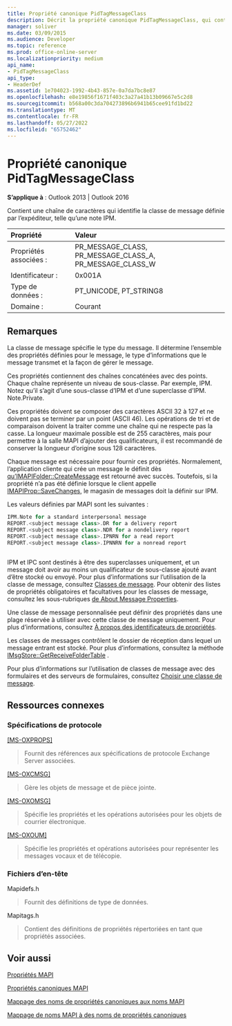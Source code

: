 ```yaml
---
title: Propriété canonique PidTagMessageClass
description: Décrit la propriété canonique PidTagMessageClass, qui contient une chaîne de texte qui identifie la classe de message définie par l’expéditeur, telle que IPM. Note.
manager: soliver
ms.date: 03/09/2015
ms.audience: Developer
ms.topic: reference
ms.prod: office-online-server
ms.localizationpriority: medium
api_name:
- PidTagMessageClass
api_type:
- HeaderDef
ms.assetid: 1e704023-1992-4b43-857e-0a7da7bc8e87
ms.openlocfilehash: e8e19856f1671f403c3a27a41b13b09667e5c2d8
ms.sourcegitcommit: b568a00c3da704273896b6941b65cee91fd1bd22
ms.translationtype: MT
ms.contentlocale: fr-FR
ms.lasthandoff: 05/27/2022
ms.locfileid: "65752462"
---
```

# <a name="pidtagmessageclass-canonical-property"></a>Propriété canonique PidTagMessageClass

  
  
**S’applique à** : Outlook 2013 | Outlook 2016 
  
Contient une chaîne de caractères qui identifie la classe de message définie par l’expéditeur, telle qu’une note IPM. 
  
|Propriété|Valeur|
|:-----|:-----|
|Propriétés associées :  <br/> |PR_MESSAGE_CLASS, PR_MESSAGE_CLASS_A, PR_MESSAGE_CLASS_W  <br/> |
|Identificateur :  <br/> |0x001A  <br/> |
|Type de données :  <br/> |PT_UNICODE, PT_STRING8  <br/> |
|Domaine :  <br/> |Courant  <br/> |
   
## <a name="remarks"></a>Remarques

La classe de message spécifie le type du message. Il détermine l’ensemble des propriétés définies pour le message, le type d’informations que le message transmet et la façon de gérer le message. 
  
Ces propriétés contiennent des chaînes concaténées avec des points. Chaque chaîne représente un niveau de sous-classe. Par exemple, IPM. Notez qu’il s’agit d’une sous-classe d’IPM et d’une superclasse d’IPM. Note.Private. 
  
Ces propriétés doivent se composer des caractères ASCII 32 à 127 et ne doivent pas se terminer par un point (ASCII 46). Les opérations de tri et de comparaison doivent la traiter comme une chaîne qui ne respecte pas la casse. La longueur maximale possible est de 255 caractères, mais pour permettre à la salle MAPI d’ajouter des qualificateurs, il est recommandé de conserver la longueur d’origine sous 128 caractères. 
  
Chaque message est nécessaire pour fournir ces propriétés. Normalement, l’application cliente qui crée un message le définit dès [qu’IMAPIFolder::CreateMessage](imapifolder-createmessage.md) est retourné avec succès. Toutefois, si la propriété n’a pas été définie lorsque le client appelle [IMAPIProp::SaveChanges](imapiprop-savechanges.md), le magasin de messages doit la définir sur IPM. 
  
Les valeurs définies par MAPI sont les suivantes : 
  
```cpp
IPM.Note for a standard interpersonal message 
REPORT.<subject message class>.DR for a delivery report 
REPORT.<subject message class>.NDR for a nondelivery report 
REPORT.<subject message class>.IPNRN for a read report 
REPORT.<subject message class>.IPNNRN for a nonread report 
 
```

IPM et IPC sont destinés à être des superclasses uniquement, et un message doit avoir au moins un qualificateur de sous-classe ajouté avant d’être stocké ou envoyé. Pour plus d’informations sur l’utilisation de la classe de message, consultez [Classes de message](mapi-message-classes.md). Pour obtenir des listes de propriétés obligatoires et facultatives pour les classes de message, consultez les sous-rubriques [de About Message Properties](message-properties-overview.md).
  
Une classe de message personnalisée peut définir des propriétés dans une plage réservée à utiliser avec cette classe de message uniquement. Pour plus d’informations, consultez [À propos des identificateurs de propriétés](mapi-property-identifier-overview.md). 
  
Les classes de messages contrôlent le dossier de réception dans lequel un message entrant est stocké. Pour plus d’informations, consultez la méthode [IMsgStore::GetReceiveFolderTable](imsgstore-getreceivefoldertable.md) . 
  
Pour plus d’informations sur l’utilisation de classes de message avec des formulaires et des serveurs de formulaires, consultez [Choisir une classe de message](choosing-a-message-class.md). 
  
## <a name="related-resources"></a>Ressources connexes

### <a name="protocol-specifications"></a>Spécifications de protocole

[[MS-OXPROPS]](https://msdn.microsoft.com/library/f6ab1613-aefe-447d-a49c-18217230b148%28Office.15%29.aspx)
  
> Fournit des références aux spécifications de protocole Exchange Server associées.
    
[[MS-OXCMSG]](https://msdn.microsoft.com/library/7fd7ec40-deec-4c06-9493-1bc06b349682%28Office.15%29.aspx)
  
> Gère les objets de message et de pièce jointe.
    
[[MS-OXOMSG]](https://msdn.microsoft.com/library/daa9120f-f325-4afb-a738-28f91049ab3c%28Office.15%29.aspx)
  
> Spécifie les propriétés et les opérations autorisées pour les objets de courrier électronique.
    
[[MS-OXOUM]](https://msdn.microsoft.com/library/2a0696c5-2caf-4f20-87fb-085db430afec%28Office.15%29.aspx)
  
> Spécifie les propriétés et opérations autorisées pour représenter les messages vocaux et de télécopie.
    
### <a name="header-files"></a>Fichiers d’en-tête

Mapidefs.h
  
> Fournit des définitions de type de données.
    
Mapitags.h
  
> Contient des définitions de propriétés répertoriées en tant que propriétés associées.
    
## <a name="see-also"></a>Voir aussi



[Propriétés MAPI](mapi-properties.md)
  
[Propriétés canoniques MAPI](mapi-canonical-properties.md)
  
[Mappage des noms de propriétés canoniques aux noms MAPI](mapping-canonical-property-names-to-mapi-names.md)
  
[Mappage de noms MAPI à des noms de propriétés canoniques](mapping-mapi-names-to-canonical-property-names.md)

